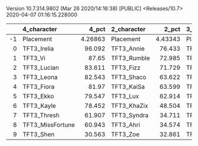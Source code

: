 Version 10.7.314.9802 (Mar 26 2020/14:16:38) [PUBLIC] <Releases/10.7>
2020-04-07 01:16:15.228000

|    | 4_character      |    4_pct | 2_character   |    2_pct | 3_character      |    3_pct | 1_character      |   1_pct |
|---:|:-----------------|---------:|:--------------|---------:|:-----------------|---------:|:-----------------|--------:|
| -1 | Placement        |  4.26863 | Placement     |  4.43343 | Placement        |  4.54603 | Placement        |   4.603 |
|  0 | TFT3_Irelia      | 96.092   | TFT3_Annie    | 76.433   | TFT3_ChoGath     | 99.657   | TFT3_Mordekaiser |  98.715 |
|  1 | TFT3_Vi          | 87.65    | TFT3_Rumble   | 72.985   | TFT3_Vi          | 99.428   | TFT3_Karma       |  98.458 |
|  2 | TFT3_Lucian      | 83.611   | TFT3_Fizz     | 71.729   | TFT3_Blitzcrank  | 99.142   | TFT3_Jhin        |  98.158 |
|  3 | TFT3_Leona       | 82.543   | TFT3_Shaco    | 63.622   | TFT3_Malphite    | 98.113   | TFT3_Ashe        |  95.118 |
|  4 | TFT3_Fiora       | 81.97    | TFT3_KaiSa    | 63.599   | TFT3_MissFortune | 83.819   | TFT3_Lulu        |  71.563 |
|  5 | TFT3_Ekko        | 79.547   | TFT3_Lux      | 62.914   | TFT3_Jinx        | 83.133   | TFT3_Jayce       |  60.385 |
|  6 | TFT3_Kayle       | 78.452   | TFT3_KhaZix   | 48.504   | TFT3_Ezreal      | 82.104   | TFT3_WuKong      |  58.801 |
|  7 | TFT3_Thresh      | 61.907   | TFT3_Syndra   | 34.711   | TFT3_Lucian      | 48.656   | TFT3_Lux         |  41.884 |
|  8 | TFT3_MissFortune | 60.943   | TFT3_Ahri     | 34.574   | TFT3_Graves      | 44.597   | TFT3_Shaco       |  41.542 |
|  9 | TFT3_Shen        | 30.563   | TFT3_Zoe      | 32.861   | TFT3_Kayle       | 28.245   | TFT3_JarvanIV    |  37.559 |
